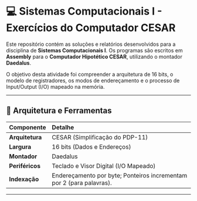 # 💻 Sistemas Computacionais I - Exercícios do Computador CESAR

Este repositório contém as soluções e relatórios desenvolvidos para a disciplina de **Sistemas Computacionais I**. Os programas são escritos em **Assembly** para o **Computador Hipotético CESAR**, utilizando o montador **Daedalus**.

O objetivo desta atividade foi compreender a arquitetura de 16 bits, o modelo de registradores, os modos de endereçamento e o processo de Input/Output (I/O) mapeado na memória.

---

## 🚀 Arquitetura e Ferramentas

| Componente | Detalhe |
| :--- | :--- |
| **Arquitetura** | CESAR (Simplificação do PDP-11) |
| **Largura** | 16 bits (Dados e Endereços) |
| **Montador** | Daedalus |
| **Periféricos** | Teclado e Visor Digital (I/O Mapeado) |
| **Indexação** | Endereçamento por byte; Ponteiros incrementam por 2 (para palavras). |

---
